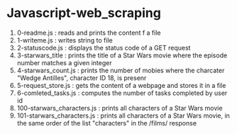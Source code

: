 <h1>Javascript-web_scraping</h1>
<ol>
<li>0-readme.js		: reads and prints the content f a file</li>
<li>1-writeme.js	: writes string to file</li>
<li>2-statuscode.js	: displays the status code of a GET request</li>
<li>3-starwars_title	: prints the title of a Star Wars movie where the episode number matches a given integer</li>
<li>4-starwars_count.js	: prints the number of mobies where the charcater "Wedge Antilles", character ID 18, is presenr</li>
<li>5-request_store.js	: gets the content of a webpage and stores it in a file</li>
<li>6-comleted_tasks.js	: computes the number of tasks completed by user id</li>
<li>100-starwars_characters.js	: prints all characters of a Star Wars movie</li>
<li>101-starwars_characters.js	: prints all characters of a Star Wars movie, in the same order of the list "characters" in the /films/ response</li>
</ol>
